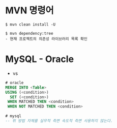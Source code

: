 # MVN 명령어

```access transformers
$ mvn clean install -U

$ mvn dependency:tree
- 현재 프로젝트의 의존성 라이브러리 목록 확인
```

# MySQL - Oracle

- vs
```sql
# oracle
MERGE INTO <Table>
USING (<condition>)
  SET (<condition>)
 WHEN MATCHED THEN <condition>
 WHEN NOT MATCHED THEN <condition>
  
# mysql
-- 위 방법 자체를 실무적 측면 속도적 측면 사용하지 않는다.
```

